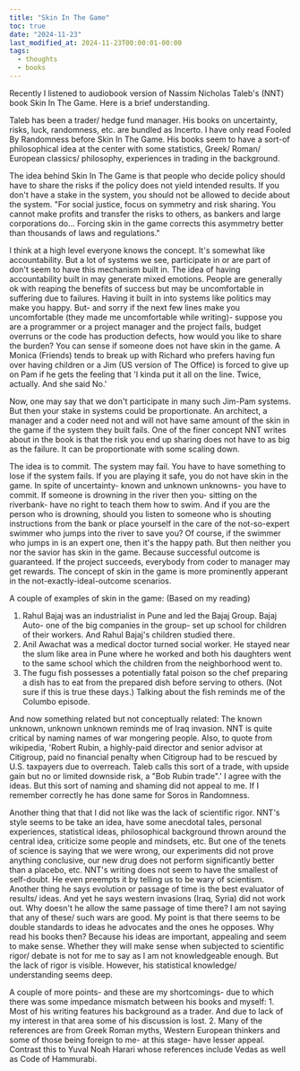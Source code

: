 ```yaml
---
title: "Skin In The Game"
toc: true
date: "2024-11-23"
last_modified_at: 2024-11-23T00:00:01-00:00
tags: 
  - thoughts
  - books
---
```

Recently I listened to audiobook version of Nassim Nicholas Taleb's (NNT) book Skin In The Game. Here is a brief understanding.

Taleb has been a trader/ hedge fund manager. His books on uncertainty, risks, luck, randomness, etc. are bundled as Incerto. I have only read Fooled By Randomness before Skin In The Game. His books seem to have a sort-of philosophical idea at the center with some statistics, Greek/ Roman/ European classics/ philosophy, experiences in trading in the background. 

The idea behind Skin In The Game is that people who decide policy should have to share the risks if the policy does not yield intended results. If you don't have a stake in the system, you should not be allowed to decide about the system. "For social justice, focus on symmetry and risk sharing. You cannot make profits and transfer the risks to others, as bankers and large corporations do... Forcing skin in the game corrects this asymmetry better than thousands of laws and regulations."

I think at a high level everyone knows the concept. It's somewhat like accountability. But a lot of systems we see, participate in or are part of don't seem to have this mechanism built in. The idea of having accountability built in may generate mixed emotions. People are generally ok with reaping the benefits of success but may be uncomfortable in suffering due to failures. Having it built in into systems like politics may make you happy. But- and sorry if the next few lines make you uncomfortable (they made me uncomfortable while writing)- suppose you are a programmer or a project manager and the project fails, budget overruns or the code has production defects, how would you like to share the burden? You can sense if someone does not have skin in the game. A Monica (Friends) tends to break up with Richard who prefers having fun over having children or a Jim (US version of The Office) is forced to give up on Pam if he gets the feeling that 'I kinda put it all on the line. Twice, actually. And she said No.' 

Now, one may say that we don't participate in many such Jim-Pam systems. But then your stake in systems could be proportionate. An architect, a manager and a coder need not and will not have same amount of the skin in the game if the system they built fails. One of the finer concept NNT writes about in the book is that the risk you end up sharing does not have to as big as the failure. It can be proportionate with some scaling down.

The idea is to commit. The system may fail. You have to have something to lose if the system fails. If you are playing it safe, you do not have skin in the game. In spite of uncertainty- known and unknown unknowns- you have to commit. If someone is drowning in the river then you- sitting on the riverbank- have no right to teach them how to swim. And if you are the person who is drowning, should you listen to someone who is shouting instructions from the bank or place yourself in the care of the not-so-expert swimmer who jumps into the river to save you? Of course, if the swimmer who jumps in is an expert one, then it's the happy path. But then neither you nor the savior has skin in the game. Because successful outcome is guaranteed. If the project succeeds, everybody from coder to manager may get rewards. The concept of skin in the game is more prominently apperant in the not-exactly-ideal-outcome scenarios. 

A couple of examples of skin in the game: (Based on my reading)
1. Rahul Bajaj was an industrialist in Pune and led the Bajaj Group. Bajaj Auto- one of the big companies in the group- set up school for children of their workers. And Rahul Bajaj's children studied there.
2. Anil Awachat was a medical doctor turned social worker. He stayed near the slum like area in Pune where he worked and both his daughters went to the same school which the children from the neighborhood went to. 
3. The fugu fish possesses a potentially fatal poison so the chef preparing a dish has to eat from the prepared dish before serving to others. (Not sure if this is true these days.) Talking about the fish reminds me of the Columbo episode.

And now something related but not conceptually related: 
The known unknown, unknown unknown reminds me of Iraq invasion. NNT is quite critical by naming names of war mongering people. Also, to quote from wikipedia, 'Robert Rubin, a highly-paid director and senior advisor at Citigroup, paid no financial penalty when Citigroup had to be rescued by U.S. taxpayers due to overreach. Taleb calls this sort of a trade, with upside gain but no or limited downside risk, a "Bob Rubin trade".' I agree with the ideas. But this sort of naming and shaming did not appeal to me. If I remember correctly he has done same for Soros in Randomness.

Another thing that that I did not like was the lack of scientific rigor. NNT's style seems to be take an idea, have some anecdotal tales, personal experiences, statistical ideas, philosophical background thrown around the central idea, criticize some people and mindsets, etc. But one of the tenets of science is saying that we were wrong, our experiments did not prove anything conclusive, our new drug does not perform significantly better than a placebo, etc. NNT's writing does not seem to have the smallest of self-doubt. He even preempts it by telling us to be wary of scientism. Another thing he says evolution or passage of time is the best evaluator of results/ ideas. And yet he says western invasions (Iraq, Syria) did not work out. Why doesn't he allow the same passage of time there? I am not saying that any of these/ such wars are good. My point is that there seems to be double standards to ideas he advocates and the ones he opposes. Why read his books then? Because his ideas are important, appealing and seem to make sense. Whether they will make sense when subjected to scientific rigor/ debate is not for me to say as I am not knowledgeable enough. But the lack of rigor is visible. However, his statistical knowledge/ understanding seems deep.

A couple of more points- and these are my shortcomings- due to which there was some impedance mismatch between his books and myself: 1. Most of his writing features his background as a trader. And due to lack of my interest in that area some of his discussion is lost. 2. Many of the references are from Greek Roman myths, Western European thinkers and some of those being foreign to me- at this stage- have lesser appeal. Contrast this to Yuval Noah Harari whose references include Vedas as well as Code of Hammurabi.